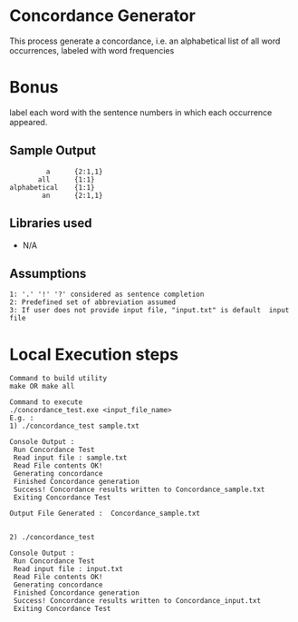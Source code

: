 # Concordance Generator
This process generate a concordance, i.e. an alphabetical list of all
word occurrences, labeled with word frequencies

# Bonus
label each word with the sentence numbers in which each occurrence appeared.

## Sample Output 
```
         a      {2:1,1}
       all      {1:1}
alphabetical    {1:1}
        an      {2:1,1}

```
## Libraries used
- N/A

## Assumptions
```
1: '.' '!' '?' considered as sentence completion
2: Predefined set of abbreviation assumed 
3: If user does not provide input file, "input.txt" is default  input file
```

# Local Execution steps
```
Command to build utility
make OR make all

Command to execute
./concordance_test.exe <input_file_name>
E.g. : 
1) ./concordance_test sample.txt

Console Output : 
 Run Concordance Test
 Read input file : sample.txt
 Read File contents OK!
 Generating concordance
 Finished Concordance generation
 Success! Concordance results written to Concordance_sample.txt
 Exiting Concordance Test

Output File Generated :  Concordance_sample.txt


2) ./concordance_test

Console Output :
 Run Concordance Test
 Read input file : input.txt
 Read File contents OK!
 Generating concordance
 Finished Concordance generation
 Success! Concordance results written to Concordance_input.txt
 Exiting Concordance Test
 


```
